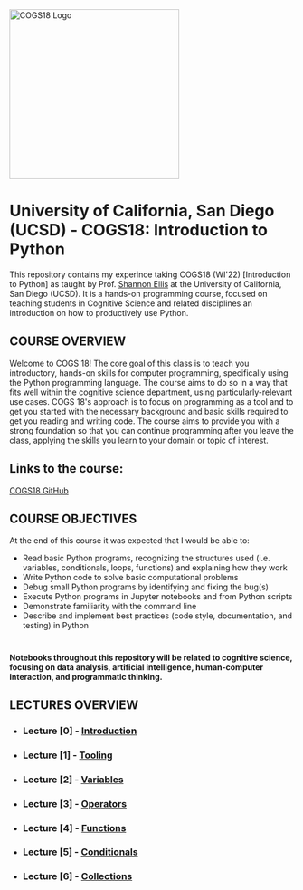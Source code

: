 <img src="https://cogs18.github.io/_static/logo.png" alt="COGS18 Logo" width="300" height="300">

# University of California, San Diego (UCSD) - COGS18: Introduction to Python
This repository contains my experince taking COGS18 (WI'22) [Introduction to Python] as taught by Prof. [Shannon Ellis](http://shanellis.com) at the University of California, San Diego (UCSD). It is a hands-on programming course, focused on teaching students in Cognitive Science and related disciplines an introduction on how to productively use Python.

## COURSE OVERVIEW

Welcome to COGS 18! The core goal of this class is to teach you introductory, hands-on skills for computer programming, specifically using the Python programming language. The course aims to do so in a way that fits well within the cognitive science department, using particularly-relevant use cases. COGS 18's approach is to focus on programming as a tool and to get you started with the necessary background and basic skills required to get you reading and writing code. The course aims to provide you with a strong foundation so that you can continue programming after you leave the class, applying the skills you learn to your domain or topic of interest.

## Links to the course:
[COGS18 GitHub](https://cogs18.github.io)

## COURSE OBJECTIVES

At the end of this course it was expected that I would be able to:

- Read basic Python programs, recognizing the structures used (i.e. variables, conditionals, loops, functions) and explaining how they work
- Write Python code to solve basic computational problems
- Debug small Python programs by identifying and fixing the bug(s)
- Execute Python programs in Jupyter notebooks and from Python scripts 
- Demonstrate familiarity with the command line 
- Describe and implement best practices (code style, documentation, and testing) in Python

# 
**Notebooks throughout this repository will be related to cognitive science, focusing on data analysis, artificial intelligence, human-computer interaction, and programmatic thinking.**

## LECTURES OVERVIEW
- ### Lecture [0] - <a href="https://github.com/sashazabegalin/cogs18/blob/main/lecture-notes/01-Introduction.ipynb">Introduction<a>

- ### Lecture [1] - <a href="https://github.com/sashazabegalin/cogs18/blob/main/lecture-notes/02-Tooling.ipynb">Tooling<a>

- ### Lecture [2] - <a href="https://github.com/sashazabegalin/cogs18/blob/main/lecture-notes/03-Variables.ipynb">Variables<a>

- ### Lecture [3] - <a href="https://github.com/sashazabegalin/cogs18/blob/main/lecture-notes/04-Operators.ipynb">Operators<a>

- ### Lecture [4] - <a href="https://github.com/sashazabegalin/cogs18/blob/main/lecture-notes/05-Functions.ipynb">Functions<a>

- ### Lecture [5] - <a href="https://github.com/sashazabegalin/cogs18/blob/main/lecture-notes/06-Conditionals.ipynb">Conditionals<a>

- ### Lecture [6] - <a href="https://github.com/sashazabegalin/cogs18/blob/main/lecture-notes/07-Collections.ipynb">Collections<a>


